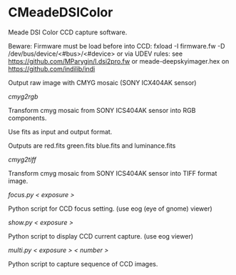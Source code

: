 # CMeadeDSIColor

Meade DSI Color CCD capture software.

Beware:
Firmware must be load before into CCD: fxload -I firmware.fw -D /dev/bus/device/<#bus>/<#device> or via UDEV rules: 
see https://github.com/MParygin/l.dsi2pro.fw or meade-deepskyimager.hex on https://github.com/indilib/indi

Output raw image with CMYG mosaic (SONY ICX404AK sensor)


*cmyg2rgb*

Transform cmyg mosaic from SONY ICS404AK sensor into RGB components.

Use fits as input and output format.

Outputs are red.fits green.fits blue.fits and luminance.fits

*cmyg2tiff*

Transform cmyg mosaic from SONY ICS404AK sensor into TIFF format image.

*focus.py < exposure >*

Python script for CCD focus setting. (use eog (eye of gnome) viewer)

*show.py < exposure >*

Python script to display CCD current capture. (use eog viewer)

*multi.py < exposure > < number >*

Python script to capture sequence of CCD images.
